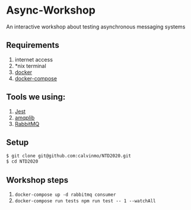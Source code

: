 # Async-Workshop
An interactive workshop about testing asynchronous messaging systems

## Requirements
1. internet access
2. *nix terminal
3. [docker](https://www.docker.com/)
4. [docker-compose](https://docs.docker.com/compose/)

## Tools we using:
1. [Jest](https://jestjs.io/)
2. [amqplib](https://amqp-node.github.io/amqplib/channel_api.html)
3. [RabbitMQ](https://www.rabbitmq.com/)

## Setup
```bash
$ git clone git@github.com:calvinmo/NTD2020.git
$ cd NTD2020
```

## Workshop steps
1. `docker-compose up -d rabbitmq consumer`
2. `docker-compose run tests npm run test -- 1 --watchAll`
